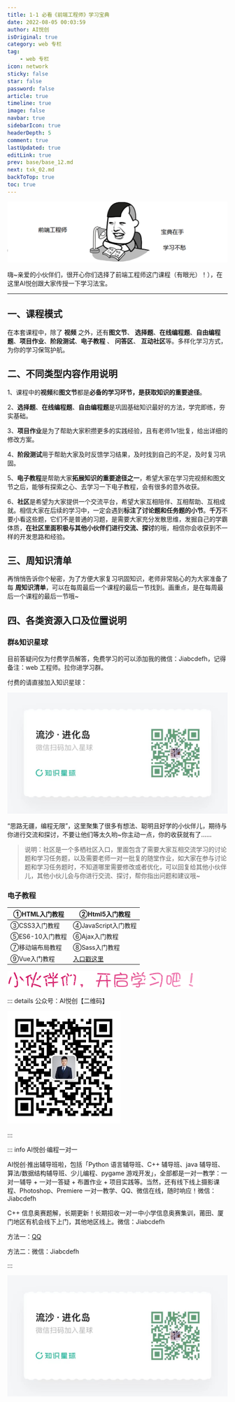 ```yaml
---
title: 1-1 必看《前端工程师》学习宝典 
date: 2022-08-05 00:03:59
author: AI悦创
isOriginal: true
category: web 专栏
tag:
    - web 专栏
icon: network
sticky: false
star: false
password: false
article: true
timeline: true
image: false
navbar: true
sidebarIcon: true
headerDepth: 5
comment: true
lastUpdated: true
editLink: true
prev: base/base_12.md
next: txk_02.md
backToTop: true
toc: true
---
```


![img](./txk_01.assets/607010890930c7ab10400288.png)

嗨~亲爱的小伙伴们，很开心你们选择了前端工程师这门课程（有眼光）！），在这里AI悦创跟大家传授一下学习法宝。

---

## 一、课程模式

在本套课程中，除了 **视频** 之外，还有**图文节**、 **选择题**、**在线编程题**、**自由编程题**、**项目作业**、**阶段测试**、**电子教程** 、 **问答区**、 **互动社区**等。多样化学习方式，为你的学习保驾护航。

## 二、不同类型内容作用说明

1、课程中的**视频**和**图文节**都是**必备的学习环节，是获取知识的重要途径**。

2、**选择题**、**在线编程题**、**自由编程题**是巩固基础知识最好的方法，学完即练，夯实基础。

3、**项目作业**是为了帮助大家积攒更多的实践经验，且有老师1v1批复，给出详细的修改方案。

4、**阶段测试**用于帮助大家及时反馈学习结果，及时找到自己的不足，及时复习巩固。

5、**电子教程**是帮助大家**拓展知识的重要途径之一**，希望大家在学习完视频和图文节之后，能够有探索之心、去学习一下电子教程，会有很多的意外收获。

6、**社区**是希望为大家提供一个交流平台，希望大家互相陪伴、互相帮助、互相成就。相信大家在后续的学习中，一定会遇到**标注了讨论题和任务题的小节**。**千万**不要小看这些题，它们不是普通的习题，是需要大家充分发散思维，发掘自己的学霸体质，**在社区里面积极与其他小伙伴们进行交流、探讨**的哦，相信你会收获到不一样的开发思路和经验。

## 三、周知识清单

再悄悄告诉你个秘密，为了方便大家复习巩固知识，老师非常贴心的为大家准备了每 **周知识清单**，可以在每周最后一个课程的最后一节找到。画重点，是在每周最后一个课程的最后一节哦~

## 四、各类资源入口及位置说明

### 群&知识星球

目前答疑问仅为付费学员解答，免费学习的可以添加我的微信：Jiabcdefh，记得备注：web 工程师。拉你进学习群。

付费的请直接加入知识星球：

![](/zsxq.jpg)

“思路无疆，编程无限”，这里聚集了很多有想法、聪明且好学的小伙伴儿，期待与你进行交流和探讨，不要让他们等太久哟~你主动一点，你的收获就有了……

> 说明：社区是一个多栖社区入口，里面包含了需要大家互相交流学习的讨论题和学习任务题，以及需要老师一对一批复的随堂作业，如大家在参与讨论题和学习任务题时，不知道哪里需要修改或者优化，可以回复给其他小伙伴儿，其他小伙儿会与你进行交流、探讨，帮你指出问题和建议哦~

### 电子教程

| ①HTML入门教程   | ②Html5入门教程                   |
| --------------- | -------------------------------- |
| ③CSS3入门教程   | ④JavaScript入门教程              |
| ⑤ES6-10入门教程 | ⑥Ajax入门教程                    |
| ⑦移动端布局教程 | ⑧Sass入门教程                    |
| ⑨Vue入门教程    | [入口戳这里](../book/html-01.md) |

![img](./txk_01.assets/60700e460ace5e4b04400041.gif)



::: details 公众号：AI悦创【二维码】

![](/gzh.jpg)

:::

::: info AI悦创·编程一对一

AI悦创·推出辅导班啦，包括「Python 语言辅导班、C++ 辅导班、java 辅导班、算法/数据结构辅导班、少儿编程、pygame 游戏开发」，全部都是一对一教学：一对一辅导 + 一对一答疑 + 布置作业 + 项目实践等。当然，还有线下线上摄影课程、Photoshop、Premiere 一对一教学、QQ、微信在线，随时响应！微信：Jiabcdefh

C++ 信息奥赛题解，长期更新！长期招收一对一中小学信息奥赛集训，莆田、厦门地区有机会线下上门，其他地区线上。微信：Jiabcdefh

方法一：[QQ](http://wpa.qq.com/msgrd?v=3&uin=1432803776&site=qq&menu=yes)

方法二：微信：Jiabcdefh

:::

![](/zsxq.jpg)









